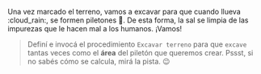 <gs-attire attire-url="https://raw.githubusercontent.com/MumukiProject/mumuki-guia-gobstones-salinas-del-bebedero/master/assets/attires/config_1582048892623.json"></gs-attire>

Una vez marcado el terreno, vamos a excavar para que cuando llueva :cloud_rain:, se formen piletones :sunrise:. De esta forma, la sal se limpia de las impurezas que le hacen mal a los humanos. ¡Vamos!

> Definí e invocá el procedimiento `Excavar terreno` para que `excave` tantas veces como el **área** del piletón que queremos crear. Pssst, si no sabés cómo se calcula, mirá la pista. :wink: